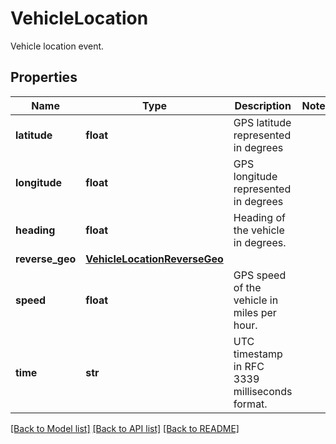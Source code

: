 # VehicleLocation

Vehicle location event.
## Properties
Name | Type | Description | Notes
------------ | ------------- | ------------- | -------------
**latitude** | **float** | GPS latitude represented in degrees | 
**longitude** | **float** | GPS longitude represented in degrees | 
**heading** | **float** | Heading of the vehicle in degrees. | 
**reverse_geo** | [**VehicleLocationReverseGeo**](VehicleLocationReverseGeo.md) |  | 
**speed** | **float** | GPS speed of the vehicle in miles per hour. | 
**time** | **str** | UTC timestamp in RFC 3339 milliseconds format. | 

[[Back to Model list]](../README.md#documentation-for-models) [[Back to API list]](../README.md#documentation-for-api-endpoints) [[Back to README]](../README.md)


